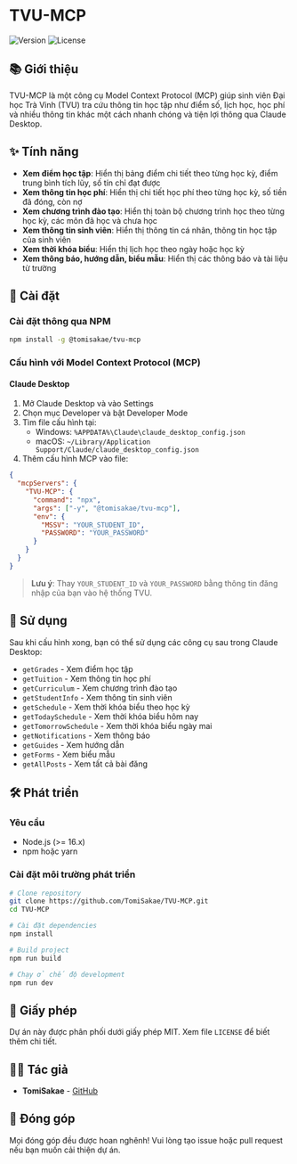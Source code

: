 # TVU-MCP

![Version](https://img.shields.io/badge/version-1.0.2-blue)
![License](https://img.shields.io/badge/license-MIT-green)

## 📚 Giới thiệu

TVU-MCP là một công cụ Model Context Protocol (MCP) giúp sinh viên Đại học Trà Vinh (TVU) tra cứu thông tin học tập như điểm số, lịch học, học phí và nhiều thông tin khác một cách nhanh chóng và tiện lợi thông qua Claude Desktop.

## ✨ Tính năng

- **Xem điểm học tập**: Hiển thị bảng điểm chi tiết theo từng học kỳ, điểm trung bình tích lũy, số tín chỉ đạt được
- **Xem thông tin học phí**: Hiển thị chi tiết học phí theo từng học kỳ, số tiền đã đóng, còn nợ
- **Xem chương trình đào tạo**: Hiển thị toàn bộ chương trình học theo từng học kỳ, các môn đã học và chưa học
- **Xem thông tin sinh viên**: Hiển thị thông tin cá nhân, thông tin học tập của sinh viên
- **Xem thời khóa biểu**: Hiển thị lịch học theo ngày hoặc học kỳ
- **Xem thông báo, hướng dẫn, biểu mẫu**: Hiển thị các thông báo và tài liệu từ trường

## 🚀 Cài đặt

### Cài đặt thông qua NPM

```bash
npm install -g @tomisakae/tvu-mcp
```

### Cấu hình với Model Context Protocol (MCP)

#### Claude Desktop

1. Mở Claude Desktop và vào Settings
2. Chọn mục Developer và bật Developer Mode
3. Tìm file cấu hình tại:
   - Windows: `%APPDATA%\Claude\claude_desktop_config.json`
   - macOS: `~/Library/Application Support/Claude/claude_desktop_config.json`
4. Thêm cấu hình MCP vào file:

```json
{
  "mcpServers": {
    "TVU-MCP": {
      "command": "npx",
      "args": ["-y", "@tomisakae/tvu-mcp"],
      "env": {
        "MSSV": "YOUR_STUDENT_ID",
        "PASSWORD": "YOUR_PASSWORD"
      }
    }
  }
}
```

> **Lưu ý**: Thay `YOUR_STUDENT_ID` và `YOUR_PASSWORD` bằng thông tin đăng nhập của bạn vào hệ thống TVU.

## 🔧 Sử dụng

Sau khi cấu hình xong, bạn có thể sử dụng các công cụ sau trong Claude Desktop:

- `getGrades` - Xem điểm học tập
- `getTuition` - Xem thông tin học phí
- `getCurriculum` - Xem chương trình đào tạo
- `getStudentInfo` - Xem thông tin sinh viên
- `getSchedule` - Xem thời khóa biểu theo học kỳ
- `getTodaySchedule` - Xem thời khóa biểu hôm nay
- `getTomorrowSchedule` - Xem thời khóa biểu ngày mai
- `getNotifications` - Xem thông báo
- `getGuides` - Xem hướng dẫn
- `getForms` - Xem biểu mẫu
- `getAllPosts` - Xem tất cả bài đăng

## 🛠️ Phát triển

### Yêu cầu

- Node.js (>= 16.x)
- npm hoặc yarn

### Cài đặt môi trường phát triển

```bash
# Clone repository
git clone https://github.com/TomiSakae/TVU-MCP.git
cd TVU-MCP

# Cài đặt dependencies
npm install

# Build project
npm run build

# Chạy ở chế độ development
npm run dev
```

## 📄 Giấy phép

Dự án này được phân phối dưới giấy phép MIT. Xem file `LICENSE` để biết thêm chi tiết.

## 👨‍💻 Tác giả

- **TomiSakae** - [GitHub](https://github.com/TomiSakae)

## 🙏 Đóng góp

Mọi đóng góp đều được hoan nghênh! Vui lòng tạo issue hoặc pull request nếu bạn muốn cải thiện dự án.
